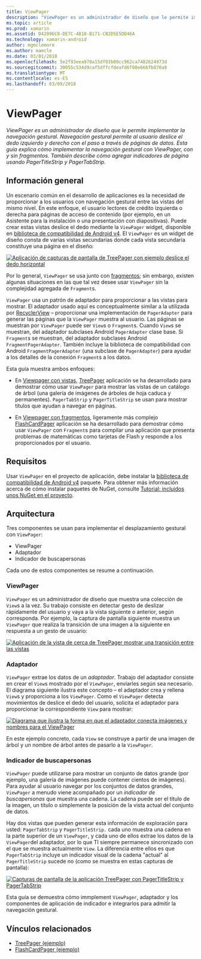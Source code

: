 ```yaml
---
title: ViewPager
description: "ViewPager es un administrador de diseño que le permite implementar la navegación gestural. Navegación gestural permite al usuario deslice el dedo izquierdo y derecho con el paso a través de páginas de datos. Esta guía explica cómo implementar la navegación gestural con ViewPager, con y sin fragmentos. También describe cómo agregar indicadores de página usando PagerTitleStrip y PagerTabStrip."
ms.topic: article
ms.prod: xamarin
ms.assetid: D42896C0-DE7C-4818-B171-CB2D5E5DD46A
ms.technology: xamarin-android
author: mgmclemore
ms.author: mamcle
ms.date: 03/01/2018
ms.openlocfilehash: 5e2f93eea970a15df03b00cc962ca7482624973d
ms.sourcegitcommit: 30055c534d9caf5dffcfdeafd6f08e666fb870a8
ms.translationtype: MT
ms.contentlocale: es-ES
ms.lasthandoff: 03/09/2018
---
```

# <a name="viewpager"></a>ViewPager

_ViewPager es un administrador de diseño que le permite implementar la navegación gestural. Navegación gestural permite al usuario deslice el dedo izquierdo y derecho con el paso a través de páginas de datos. Esta guía explica cómo implementar la navegación gestural con ViewPager, con y sin fragmentos. También describe cómo agregar indicadores de página usando PagerTitleStrip y PagerTabStrip._

 
## <a name="overview"></a>Información general

Un escenario común en el desarrollo de aplicaciones es la necesidad de proporcionar a los usuarios con navegación gestural entre las vistas del mismo nivel. En este enfoque, el usuario lectores de crédito izquierda o derecha para páginas de acceso de contenido (por ejemplo, en un Asistente para la instalación o una presentación con diapositivas). Puede crear estas vistas deslice el dedo mediante la `ViewPager` widget, disponible en [biblioteca de compatibilidad de Android v4](https://www.nuget.org/packages/Xamarin.Android.Support.v4/). El `ViewPager` es un widget de diseño consta de varias vistas secundarias donde cada vista secundaria constituye una página en el diseño: 

[![Aplicación de capturas de pantalla de TreePager con ejemplo deslice el dedo horizontal](images/01-intro-sml.png)](images/01-intro.png#lightbox)

Por lo general, `ViewPager` se usa junto con [fragmentos](https://developer.xamarin.com/guides/android/platform_features/fragments/); sin embargo, existen algunas situaciones en las que tal vez desee usar `ViewPager` sin la complejidad agregada de `Fragment`s.

`ViewPager` usa un patrón de adaptador para proporcionar a las vistas para mostrar. El adaptador usado aquí es conceptualmente similar a la utilizada por [RecyclerView](~/android/user-interface/layouts/recycler-view/index.md) &ndash; proporcionar una implementación de `PagerAdapter` para generar las páginas que la `ViewPager` muestra al usuario. Las páginas se muestran por `ViewPager` puede ser `View`s o `Fragment`s. Cuando `View`s se muestran, del adaptador subclases Android `PagerAdapter` clase base. Si `Fragment`s se muestran, del adaptador subclases Android `FragmentPagerAdapter`. También incluye la biblioteca de compatibilidad con Android `FragmentPagerAdapter` (una subclase de `PagerAdapter`) para ayudar a los detalles de la conexión `Fragment`s a los datos. 

Esta guía muestra ambos enfoques: 

-   En [Viewpager con vistas](~/android/user-interface/controls/view-pager/viewpager-and-views.md), [TreePager](https://developer.xamarin.com/samples/monodroid/UserInterface/TreePager/) aplicación se ha desarrollado para demostrar cómo usar `ViewPager` para mostrar las vistas de un catálogo de árbol (una galería de imágenes de árboles de hoja caduca y permanentes). 
    `PagerTabStrip`  y `PagerTitleStrip` se usan para mostrar títulos que ayudan a navegar en páginas.

-   En [Viewpager con fragmentos](~/android/user-interface/controls/view-pager/viewpager-and-fragments.md), ligeramente más complejo [FlashCardPager](https://developer.xamarin.com/samples/monodroid/UserInterface/TreePager/) aplicación se ha desarrollado para demostrar cómo usar `ViewPager` con `Fragment`s para compilar una aplicación que presenta problemas de matemáticas como tarjetas de Flash y responde a los proporcionados por el usuario. 


## <a name="requirements"></a>Requisitos

Usar `ViewPager` en el proyecto de aplicación, debe instalar la [biblioteca de compatibilidad de Android v4](https://www.nuget.org/packages/Xamarin.Android.Support.v4/) paquete. Para obtener más información acerca de cómo instalar paquetes de NuGet, consulte [Tutorial: incluidos unos NuGet en el proyecto](https://docs.microsoft.com/visualstudio/mac/nuget-walkthrough). 

 
## <a name="architecture"></a>Arquitectura

Tres componentes se usan para implementar el desplazamiento gestural con `ViewPager`:

-   ViewPager
-   Adaptador
-   Indicador de buscapersonas

Cada uno de estos componentes se resume a continuación.



### <a name="viewpager"></a>ViewPager

`ViewPager` es un administrador de diseño que muestra una colección de `View`s a la vez. Su trabajo consiste en detectar gesto de deslizar rápidamente del usuario y vaya a la vista siguiente o anterior, según corresponda. Por ejemplo, la captura de pantalla siguiente muestra un `ViewPager` que realiza la transición de una imagen a la siguiente en respuesta a un gesto de usuario: 

[![Aplicación de la vista de cerca de TreePager mostrar una transición entre las vistas](images/02-transition-sml.png)](images/02-transition.png#lightbox)


### <a name="adapter"></a>Adaptador

`ViewPager` extrae los datos de un *adaptador*. Trabajo del adaptador consiste en crear el `View`s mostrado por el `ViewPager`, enviarles según sea necesario. El diagrama siguiente ilustra este concepto &ndash; el adaptador crea y rellena `View`s y proporciona a los `ViewPager`. Como el `ViewPager` detecta movimientos de deslice el dedo del usuario, solicita el adaptador para proporcionar la correspondiente `View` para mostrar: 

[![Diagrama que ilustra la forma en que el adaptador conecta imágenes y nombres para el ViewPager](images/03-adapter-sml.png)](images/03-adapter.png#lightbox)

En este ejemplo concreto, cada `View` se construye a partir de una imagen de árbol y un nombre de árbol antes de pasarlo a la `ViewPager`. 



### <a name="pager-indicator"></a>Indicador de buscapersonas

`ViewPager` puede utilizarse para mostrar un conjunto de datos grande (por ejemplo, una galería de imágenes puede contener cientos de imágenes). Para ayudar al usuario navegar por los conjuntos de datos grandes, `ViewPager` a menudo viene acompañado por un *indicador de buscapersonas* que muestra una cadena. La cadena puede ser el título de la imagen, un título o simplemente la posición de la vista actual del conjunto de datos. 

Hay dos vistas que pueden generar esta información de exploración para usted: `PagerTabStrip` y `PagerTitleStrip.` cada uno muestra una cadena en la parte superior de un `ViewPager`, y cada uno de ellos extrae los datos de la `ViewPager`del adaptador, por lo que TI siempre permanece sincronizado con el que se muestra actualmente `View`. La diferencia entre ellos es que `PagerTabStrip` incluye un indicador visual de la cadena "actual" al `PagerTitleStrip` sucede no (como se muestra en estas capturas de pantalla): 

[![Capturas de pantalla de la aplicación TreePager con PagerTitleStrip y PagerTabStrip](images/04-comparison-sml.png)](images/04-comparison.png#lightbox)

Esta guía se demuestra cómo immplement `ViewPager`, adaptador y los componentes de aplicación de indicador e integrarlos para admitir la navegación gestural. 



## <a name="related-links"></a>Vínculos relacionados

- [TreePager (ejemplo)](https://developer.xamarin.com/samples/monodroid/UserInterface/TreePager)
- [FlashCardPager (ejemplo)](https://developer.xamarin.com/samples/monodroid/UserInterface/FlashCardPager)
